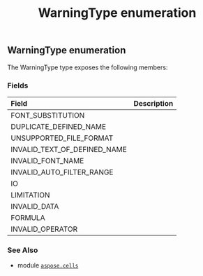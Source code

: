 ﻿---
title: WarningType enumeration
second_title: Aspose.Cells for Python via .NET API References
description: 
type: docs
weight: 2840
url: /aspose.cells/warningtype/
is_root: false
---

## WarningType enumeration



The WarningType type exposes the following members:

### Fields
| Field | Description |
| :- | :- |
| FONT_SUBSTITUTION |  |
| DUPLICATE_DEFINED_NAME |  |
| UNSUPPORTED_FILE_FORMAT |  |
| INVALID_TEXT_OF_DEFINED_NAME |  |
| INVALID_FONT_NAME |  |
| INVALID_AUTO_FILTER_RANGE |  |
| IO |  |
| LIMITATION |  |
| INVALID_DATA |  |
| FORMULA |  |
| INVALID_OPERATOR |  |



### See Also
* module [`aspose.cells`](..)
